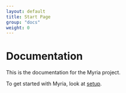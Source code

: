 ```yaml
---
layout: default
title: Start Page
group: "docs"
weight: 0
---
```


# Documentation

This is the documentation for the Myria project.

To get started with Myria, look at [setup](setup.html).
